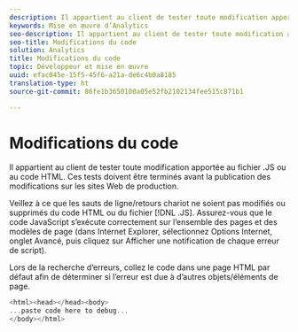 ```yaml
---
description: Il appartient au client de tester toute modification apportée au fichier .JS ou au code HTML. Ces tests doivent être terminés avant la publication des modifications sur les sites Web de production.
keywords: Mise en œuvre d’Analytics
seo-description: Il appartient au client de tester toute modification apportée au fichier .JS ou au code HTML. Ces tests doivent être terminés avant la publication des modifications sur les sites Web de production.
seo-title: Modifications du code
solution: Analytics
title: Modifications du code
topic: Développeur et mise en œuvre
uuid: efac045e-15f5-45f6-a21a-de6c4b0a8185
translation-type: ht
source-git-commit: 86fe1b3650100a05e52fb2102134fee515c871b1

---
```



# Modifications du code

Il appartient au client de tester toute modification apportée au fichier .JS ou au code HTML. Ces tests doivent être terminés avant la publication des modifications sur les sites Web de production.

Veillez à ce que les sauts de ligne/retours chariot ne soient pas modifiés ou supprimés du code HTML ou du fichier [!DNL .JS]. Assurez-vous que le code JavaScript s’exécute correctement sur l’ensemble des pages et des modèles de page (dans Internet Explorer, sélectionnez Options Internet, onglet Avancé, puis cliquez sur Afficher une notification de chaque erreur de script).

Lors de la recherche d’erreurs, collez le code dans une page HTML par défaut afin de déterminer si l’erreur est due à d’autres objets/éléments de page.

```js
<html><head></head><body>
...paste code here to debug...
</body></html>
```

